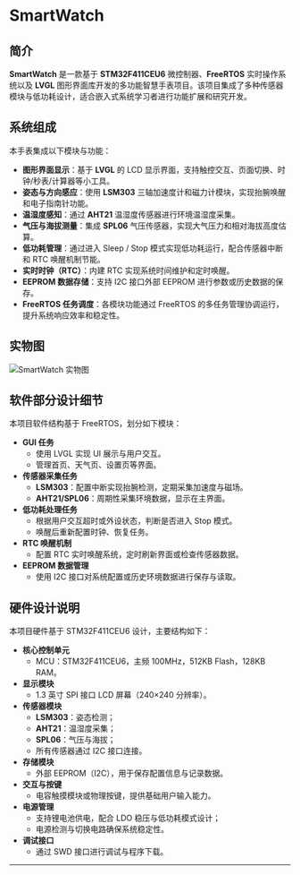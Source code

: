 # SmartWatch

## 简介

**SmartWatch** 是一款基于 **STM32F411CEU6** 微控制器、**FreeRTOS** 实时操作系统以及 **LVGL** 图形界面库开发的多功能智慧手表项目。该项目集成了多种传感器模块与低功耗设计，适合嵌入式系统学习者进行功能扩展和研究开发。

## 系统组成

本手表集成以下模块与功能：

- **图形界面显示**：基于 **LVGL** 的 LCD 显示界面，支持触控交互、页面切换、时钟/秒表/计算器等小工具。
- **姿态与方向感应**：使用 **LSM303** 三轴加速度计和磁力计模块，实现抬腕唤醒和电子指南针功能。
- **温湿度感知**：通过 **AHT21** 温湿度传感器进行环境温湿度采集。
- **气压与海拔测量**：集成 **SPL06** 气压传感器，实现大气压力和相对海拔高度估算。
- **低功耗管理**：通过进入 Sleep / Stop 模式实现低功耗运行，配合传感器中断和 RTC 唤醒机制节能。
- **实时时钟（RTC）**：内建 RTC 实现系统时间维护和定时唤醒。
- **EEPROM 数据存储**：支持 I2C 接口外部 EEPROM 进行参数或历史数据的保存。
- **FreeRTOS 任务调度**：各模块功能通过 FreeRTOS 的多任务管理协调运行，提升系统响应效率和稳定性。

## 实物图

![SmartWatch 实物图](images/smartwatch_photo.jpg)

## 软件部分设计细节

本项目软件结构基于 FreeRTOS，划分如下模块：

- **GUI 任务**
  - 使用 LVGL 实现 UI 展示与用户交互。
  - 管理首页、天气页、设置页等界面。
- **传感器采集任务**
  - **LSM303**：配置中断实现抬腕检测，定期采集加速度与磁场。
  - **AHT21/SPL06**：周期性采集环境数据，显示在主界面。
- **低功耗处理任务**
  - 根据用户交互超时或外设状态，判断是否进入 Stop 模式。
  - 唤醒后重新配置时钟、恢复任务。
- **RTC 唤醒机制**
  - 配置 RTC 实时唤醒系统，定时刷新界面或检查传感器数据。
- **EEPROM 数据管理**
  - 使用 I2C 接口对系统配置或历史环境数据进行保存与读取。

## 硬件设计说明

本项目硬件基于 STM32F411CEU6 设计，主要结构如下：

- **核心控制单元**
  - MCU：STM32F411CEU6，主频 100MHz，512KB Flash，128KB RAM。
- **显示模块**
  - 1.3 英寸 SPI 接口 LCD 屏幕（240×240 分辨率）。
- **传感器模块**
  - **LSM303**：姿态检测；
  - **AHT21**：温湿度采集；
  - **SPL06**：气压与海拔；
  - 所有传感器通过 I2C 接口连接。
- **存储模块**
  - 外部 EEPROM（I2C），用于保存配置信息与记录数据。
- **交互与按键**
  - 电容触摸模块或物理按键，提供基础用户输入能力。
- **电源管理**
  - 支持锂电池供电，配合 LDO 稳压与低功耗模式设计；
  - 电源检测与切换电路确保系统稳定性。
- **调试接口**
  - 通过 SWD 接口进行调试与程序下载。

---

